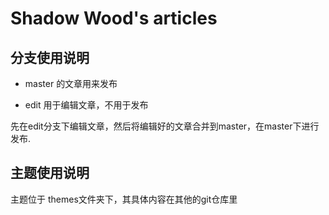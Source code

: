 # Shadow Wood's articles

## 分支使用说明

+ master 的文章用来发布

+ edit 用于编辑文章，不用于发布

先在edit分支下编辑文章，然后将编辑好的文章合并到master，在master下进行发布.

## 主题使用说明

主题位于 themes文件夹下，其具体内容在其他的git仓库里